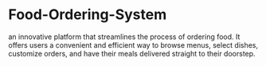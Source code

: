 # Food-Ordering-System
an innovative platform that streamlines the process of ordering food. It offers users a convenient and efficient way to browse menus, select dishes, customize orders, and have their meals delivered straight to their doorstep.
